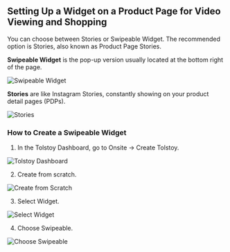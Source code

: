 ## Setting Up a Widget on a Product Page for Video Viewing and Shopping

You can choose between Stories or Swipeable Widget. The recommended option is Stories, also known as Product Page Stories.

**Swipeable Widget** is the pop-up version usually located at the bottom right of the page.

![Swipeable Widget](https://github.com/user-attachments/assets/876c6d71-3a83-4e3d-a3aa-8e77178068a7)

**Stories** are like Instagram Stories, constantly showing on your product detail pages (PDPs).

![Stories](https://github.com/user-attachments/assets/ef1e17f2-3873-4240-9133-095e00dcab35)

### How to Create a Swipeable Widget

1. In the Tolstoy Dashboard, go to Onsite -> Create Tolstoy.

![Tolstoy Dashboard](https://github.com/user-attachments/assets/108fc1db-87ec-4892-8809-1d8cc37b7329)

2. Create from scratch.

![Create from Scratch](https://github.com/user-attachments/assets/ede768ba-32c3-41c1-8eb5-7bb40f1d97a6)

3. Select Widget.

![Select Widget](https://github.com/user-attachments/assets/d1424eef-f444-40f7-bf6b-745d456c86d0)

4. Choose Swipeable.

![Choose Swipeable](https://github.com/user-attachments/assets/1bb090f2-06a1-4e99-85f1-3e391d67d86f)